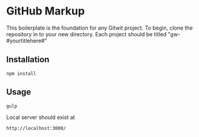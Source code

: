 GitHub Markup
=============

This boilerplate is the foundation for any Gitwit project. To begin, clone the repository in to your new directory. Each project should be titled "gw-#yourtitlehere#"

Installation
-----------

```
npm install
```

Usage
-----

```
gulp
```

Local server should exist at

```
http://localhost:3000/
```
